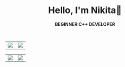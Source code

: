 <div align="center">
  
# Hello, I'm Nikita🤝

**BEGINNER C++ DEVELOPER**

<br/>

<table>
  <tr>
    <td>
      <img src="https://github-readme-stats-plus.vercel.app/api?username=jak3boom&show_icons=true&rank_icon=github&title_color=000000&text_color=000000&icon_color=000000&bg_color=ffffff&ring_color=000000&border_color=000000&hide_border=false&height=245" />
    </td>
    <td>
      <img src="https://github-readme-stats.vercel.app/api/top-langs/?username=jak3boom&layout=compact&title_color=ffffff&text_color=ffffff&bg_color=000000&border_color=ffffff&hide_border=false&height=245&langs_count=8&exclude=html,css,scss,php" />
    </td>
  </tr>
</table>

<table>
  <tr>
    <td>
      <img src="https://github-readme-stats-plus.vercel.app/api?username=jak3boom&show_icons=true&rank_icon=github&title_color=000000&text_color=000000&icon_color=000000&bg_color=ffffff&ring_color=000000&border_color=000000&hide_border=false" />
    </td>
    <td>
      <img src="https://github-readme-stats.vercel.app/api/top-langs/?username=jak3boom&layout=compact&title_color=ffffff&text_color=ffffff&bg_color=000000&border_color=ffffff&hide_border=false" />
    </td>
  </tr>
</table>

</div>
